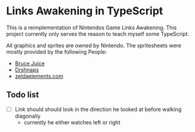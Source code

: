 # Links Awakening in TypeScript

This is a reimplementation of Nintendos Game Links Awakening. This project currently only serves the reason to teach myself some TypeScript.

All graphics and sprites are owned by Nintendo.
The spritesheets were mostly provided by the following People:

- [Bruce Juice](https://www.spriters-resource.com/game_boy_gbc/thelegendofzeldalinksawakeningdx/sheet/9436/)
- [Drshnaps](https://www.spriters-resource.com/game_boy_gbc/thelegendofzeldalinksawakeningdx/sheet/9445/)
- [zeldaelements.com](http://www.zeldaelements.net/games/c/links_awakening/maps)

## Todo list

- [ ] Link should should look in the direction he looked at before walking diagonally
    - currently he either watches left or right

